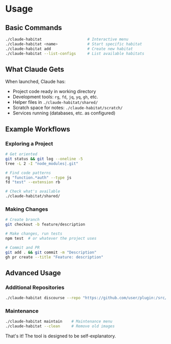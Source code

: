 # Usage

## Basic Commands

```bash
./claude-habitat                    # Interactive menu
./claude-habitat <name>             # Start specific habitat
./claude-habitat add                # Create new habitat
./claude-habitat --list-configs     # List available habitats
```

## What Claude Gets

When launched, Claude has:
- Project code ready in working directory
- Development tools: `rg`, `fd`, `jq`, `yq`, `gh`, etc.
- Helper files in `./claude-habitat/shared/`
- Scratch space for notes: `./claude-habitat/scratch/`
- Services running (databases, etc. as configured)

## Example Workflows

### Exploring a Project
```bash
# Get oriented
git status && git log --oneline -5
tree -L 2 -I "node_modules|.git"

# Find code patterns
rg "function.*auth" --type js
fd "test" --extension rb

# Check what's available
./claude-habitat/shared/
```

### Making Changes
```bash
# Create branch
git checkout -b feature/description

# Make changes, run tests
npm test  # or whatever the project uses

# Commit and PR
git add . && git commit -m "Description"
gh pr create --title "Feature: description"
```

## Advanced Usage

### Additional Repositories
```bash
./claude-habitat discourse --repo "https://github.com/user/plugin:/src/plugins/plugin"
```

### Maintenance
```bash
./claude-habitat maintain    # Maintenance menu
./claude-habitat --clean     # Remove old images
```

That's it! The tool is designed to be self-explanatory.
